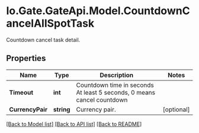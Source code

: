 
# Io.Gate.GateApi.Model.CountdownCancelAllSpotTask

Countdown cancel task detail.

## Properties

Name | Type | Description | Notes
------------ | ------------- | ------------- | -------------
**Timeout** | **int** | Countdown time in seconds At least 5 seconds, 0 means cancel countdown | 
**CurrencyPair** | **string** | Currency pair. | [optional] 

[[Back to Model list]](../README.md#documentation-for-models)
[[Back to API list]](../README.md#documentation-for-api-endpoints)
[[Back to README]](../README.md)
